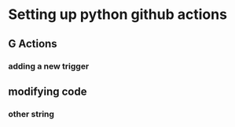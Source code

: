 # Setting up python github actions

## G Actions

### adding a new trigger

## modifying code

### other string
